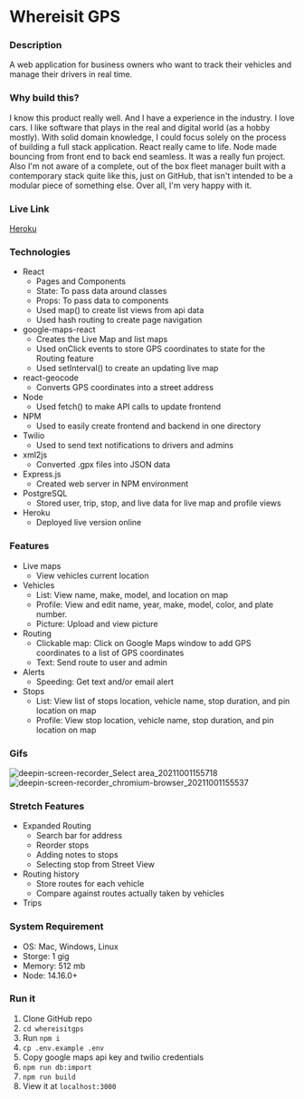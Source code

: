 # Whereisit GPS

### Description 
A web application for business owners who want to track their vehicles and manage their drivers in real time. 

### Why build this?
I know this product really well. And I have a experience in the industry. I love cars. I like software that plays in the real and digital world (as a hobby mostly). With solid domain knowledge, I could focus solely on the process of building a full stack application. React really came to life. Node made bouncing from front end to back end seamless. It was a really fun project. Also I'm not aware of a complete, out of the box fleet manager built with a contemporary stack quite like this, just on GitHub, that isn't intended to be a modular piece of something else. Over all, I'm very happy with it. 

### Live Link 
[Heroku](https://whereisitgps.herokuapp.com/?)

### Technologies
* React 
  * Pages and Components 
  * State: To pass data around classes
  * Props: To pass data to components
  * Used map() to create list views from api data
  * Used hash routing to create page navigation
* google-maps-react 
  * Creates the Live Map and list maps
  * Used onClick events to store GPS coordinates to state for the Routing feature
  * Used setInterval() to create an updating live map 
* react-geocode 
  * Converts GPS coordinates into a street address
* Node
  * Used fetch() to make API calls to update frontend 
* NPM
  * Used to easily create frontend and backend in one directory
* Twilio
  * Used to send text notifications to drivers and admins
* xml2js
  * Converted .gpx files into JSON data
* Express.js
  * Created web server in NPM environment 
* PostgreSQL
  * Stored user, trip, stop, and live data for live map and profile views
* Heroku
  * Deployed live version online

### Features
* Live maps 
  * View vehicles current location
* Vehicles
  * List: View name, make, model, and location on map
  * Profile: View and edit name, year, make, model, color, and plate number. 
  * Picture: Upload and view picture 
* Routing
  * Clickable map: Click on Google Maps window to add GPS coordinates to a list of GPS coordinates
  * Text: Send route to user and admin
* Alerts
  * Speeding: Get text and/or email alert 
* Stops
  * List: View list of stops location, vehicle name, stop duration, and pin location on map
  * Profile: View stop location, vehicle name, stop duration, and pin location on map

### Gifs
![deepin-screen-recorder_Select area_20211001155718](https://user-images.githubusercontent.com/11698908/135695547-9b244d43-4279-446f-bc37-b9d0473a0794.gif)
![deepin-screen-recorder_chromium-browser_20211001155537](https://user-images.githubusercontent.com/11698908/135695549-45a5c5a4-f59a-4b3e-a323-75917d55ad3b.gif)


### Stretch Features 
* Expanded Routing 
  * Search bar for address 
  * Reorder stops
  * Adding notes to stops
  * Selecting stop from Street View
* Routing history
  * Store routes for each vehicle 
  * Compare against routes actually taken by vehicles 
* Trips 

### System Requirement 
* OS: Mac, Windows, Linux
* Storge: 1 gig
* Memory: 512 mb
* Node: 14.16.0+

### Run it 
1. Clone GitHub repo 
2. `cd whereisitgps`
3. Run `npm i`
4. `cp .env.example .env`
5. Copy google maps api key and twilio credentials
6. `npm run db:import`
7. `npm run build`
8. View it at `localhost:3000`
